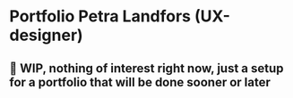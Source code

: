 # Portfolio Petra Landfors (UX-designer)

## :construction: WIP, nothing of interest right now, just a setup for a portfolio that will be done sooner or later